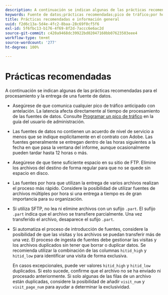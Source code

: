 ```yaml
---
description: A continuación se indican algunas de las prácticas recomendadas para el procesamiento y la entrega de una fuente de datos.
keywords: Fuente de datos;prácticas recomendadas;pico de tráfico;por hora;ftp
title: Prácticas recomendadas e información general
uuid: f2d6c13a-5d4e-4fc2-8baa-28c69f0cf5f6
exl-id: 5f6fbc13-b176-4f69-8f2d-7accc6e6ac2d
source-git-commit: c420a9468dc39922bd02047160bb07623503eee4
workflow-type: tm+mt
source-wordcount: '277'
ht-degree: 100%

---
```


# Prácticas recomendadas

A continuación se indican algunas de las prácticas recomendadas para el procesamiento y la entrega de una fuente de datos.

* Asegúrese de que comunica cualquier pico de tráfico anticipado con antelación. La latencia afecta directamente al tiempo de procesamiento de las fuentes de datos. Consulte [Programar un pico de tráfico](/help/admin/c-traffic-management/t-traffic-schedule-spike.md) en la guía del usuario de administración.

* Las fuentes de datos no contienen un acuerdo de nivel de servicio a menos que se indique explícitamente en el contrato con Adobe. Las fuentes generalmente se entregan dentro de las horas siguientes a la fecha en que pasa la ventana del informe, aunque ocasionalmente pueden tardar hasta 12 horas o más.

* Asegúrese de que tiene suficiente espacio en su sitio de FTP. Elimine los archivos del destino de forma regular para que no se quede sin espacio en disco.

* Las fuentes por hora que utilizan la entrega de varios archivos realizan el proceso más rápido. Considere la posibilidad de utilizar fuentes de archivos múltiples por hora si una entrega a tiempo es de gran importancia para su organización.

* Si utiliza SFTP, no lea ni elimine archivos con un sufijo `.part`. El sufijo `.part` indica que el archivo se transfiere parcialmente. Una vez transferido el archivo, desaparece el sufijo `.part`.

* Si automatiza el proceso de introducción de fuentes, considere la posibilidad de que las visitas y los archivos se puedan transferir más de una vez. El proceso de ingesta de fuentes debe gestionar las visitas y los archivos duplicados sin tener que borrar o duplicar datos. Se recomienda utilizar la combinación de las columnas `hitid_high` y `hitid_low` para identificar una visita de forma exclusiva. 

   En casos excepcionales, puede ver valores `hitid_high` y `hitid_low` duplicados. Si esto sucede, confirme que el archivo no se ha enviado ni procesado anteriormente. Si solo algunas de las filas de un archivo están duplicadas, considere la posibilidad de añadir `visit_num` y `visit_page_num` para ayudar a determinar la exclusividad.

